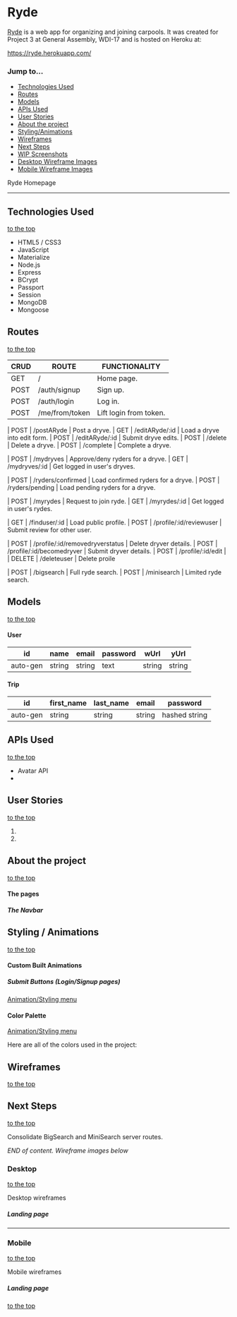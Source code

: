 # Ryde

[Ryde](https://ryde.herokuapp.com/) is a web app for organizing and joining carpools. It was created for Project 3 at General Assembly, WDI-17 and is hosted on Heroku at:

https://ryde.herokuapp.com/

### Jump to...

- [Technologies Used](https://github.com/ScoRoc/Ryde#technologies-used)
- [Routes](https://github.com/ScoRoc/Ryde#routes)
- [Models](https://github.com/ScoRoc/Ryde#models)
- [APIs Used](https://github.com/ScoRoc/Ryde#apis-used)
- [User Stories](https://github.com/ScoRoc/Ryde#user-stories)
- [About the project](https://github.com/ScoRoc/Ryde#about-the-project)
- [Styling/Animations](https://github.com/ScoRoc/Ryde#styling--animations)
- [Wireframes](https://github.com/ScoRoc/Ryde#wireframes)
- [Next Steps](https://github.com/ScoRoc/Ryde#next-steps)
- [WIP Screenshots](https://github.com/ScoRoc/Ryde#work-in-progress-screenshots)
- [Desktop Wireframe Images](https://github.com/ScoRoc/Ryde#desktop)
- [Mobile Wireframe Images](https://github.com/ScoRoc/Ryde#mobile)

Ryde Homepage
<!-- ![Ryde homepage](finished_screenshots/homepage.png) -->

---
## Technologies Used
[to the top](https://github.com/ScoRoc/Ryde#Ryde)

- HTML5 / CSS3
- JavaScript
- Materialize
- Node.js
- Express
- BCrypt
- Passport
- Session
- MongoDB
- Mongoose

## Routes
[to the top](https://github.com/ScoRoc/Ryde#Ryde)

| CRUD   | ROUTE                           | FUNCTIONALITY
|--------|---------------------------------|--------------
| GET    | /                               | Home page.
| POST   | /auth/signup                    | Sign up.
| POST   | /auth/login                     | Log in.
| POST   | /me/from/token                  | Lift login from token.

<!-- Dryve stuff -->
| POST   | /postARyde                      | Post a dryve.
| GET    | /editARyde/:id                  | Load a dryve into edit form.
| POST   | /editARyde/:id                  | Submit dryve edits.
| POST   | /delete                         | Delete a dryve.
| POST   | /complete                       | Complete a dryve.

| POST   | /mydryves                       | Approve/deny ryders for a dryve.
| GET    | /mydryves/:id                   | Get logged in user's dryves.

| POST   | /ryders/confirmed               | Load confirmed ryders for a dryve.
| POST   | /ryders/pending                 | Load pending ryders for a dryve.

<!-- Rydes stuff -->
| POST   | /myrydes                        | Request to join ryde.
| GET    | /myrydes/:id                    | Get logged in user's rydes.


<!-- Public profile stuff -->
| GET    | /finduser/:id                   | Load public profile.
| POST   | /profile/:id/reviewuser         | Submit review for other user.

<!-- Private profile stuff -->
| POST   | /profile/:id/removedryverstatus | Delete dryver details.
| POST   | /profile/:id/becomedryver       | Submit dryver details.
| POST   | /profile/:id/edit               | 
| DELETE | /deleteuser                     | Delete proile

<!-- Search stuff -->
| POST   | /bigsearch                      | Full ryde search.
| POST   | /minisearch                     | Limited ryde search.



## Models
[to the top](https://github.com/ScoRoc/Ryde#Ryde)

#### User

| id       | name   | email  | password | wUrl   | yUrl
|----------|--------|--------|---------|--------|------
| auto-gen | string | string | text    | string | string

#### Trip
| id       | first_name | last_name | email  | password
|----------|------------|-----------|--------|---------
| auto-gen | string     | string    | string | hashed string



## APIs Used
[to the top](https://github.com/ScoRoc/Ryde#Ryde)
- Avatar API
- 

## User Stories
[to the top](https://github.com/ScoRoc/Ryde#Ryde)

1. 

2. 

## About the project
[to the top](https://github.com/ScoRoc/Ryde#Ryde)


#### The pages


##### The Navbar


## Styling / Animations
[to the top](https://github.com/ScoRoc/Ryde#Ryde)


<!-- ![footer](finished_screenshots/footer.png) -->

#### Custom Built Animations


##### Submit Buttons (Login/Signup pages)

[Animation/Styling menu](https://github.com/ScoRoc/Ryde#custom-built-animations)


#### Color Palette

[Animation/Styling menu](https://github.com/ScoRoc/Ryde#custom-built-animations)

Here are all of the colors used in the project:

<!-- ![off white](color_palette/off-white.png) ![Bright Yello](color_palette/bright-yellow.png) ![Yellow](color_palette/yellow.png) ![Dull Yellow](color_palette/dull-yellow.png) -->


## Wireframes
[to the top](https://github.com/ScoRoc/Ryde#Ryde)

<!-- - [Desktop](https://github.com/ScoRoc/Ryde#landing-page) | [Mobile](https://github.com/ScoRoc/Ryde#landing-page-1) | **Landing Page:** home page of the entire site -->


## Next Steps
[to the top](https://github.com/ScoRoc/Ryde#Ryde)

Consolidate BigSearch and MiniSearch server routes.

*END of content. Wireframe images below*

### Desktop
[to the top](https://github.com/ScoRoc/Ryde#Ryde)

Desktop wireframes

##### Landing page
<!-- [Wireframe Menu](https://github.com/ScoRoc/Ryde#wireframes) | [Mobile version](https://github.com/ScoRoc/Ryde#landing-page-1) | [to the top](https://github.com/ScoRoc/Ryde#Ryde)
![landing page](wireframes/desktop/desktop-landing-page.png) -->

---

### Mobile
[to the top](https://github.com/ScoRoc/Ryde#Ryde)

Mobile wireframes

##### Landing page
<!-- [Wireframe Menu](https://github.com/ScoRoc/Ryde#wireframes) | [Desktop version](https://github.com/ScoRoc/Ryde#landing-page) | [to the top](https://github.com/ScoRoc/Ryde#Ryde)
![landing page](wireframes/mobile/mobile-landing-page.png) -->


[to the top](https://github.com/ScoRoc/Ryde#Ryde)
